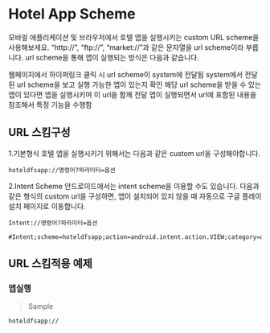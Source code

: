 # Hotel App Scheme

모바일 애플리케이션 및 브라우저에서 호텔 앱을 실행시키는 custom URL scheme을 사용해보세요. “http://”, “ftp://”, “market://”과 같은 문자열을 url scheme이라 부릅니다. 
url scheme을 통해 앱이 실행되는 방식은 다음과 같습니다.

웹페이지에서 하이퍼링크 클릭 시 url scheme이 system에 전달됨
system에서 전달된 url scheme을 보고 실행 가능한 앱이 있는지 확인
해당 url scheme을 받을 수 있는 앱이 있다면 앱을 실행시키며 이 url을 함께 전달
앱이 실행되면서 url에 포함된 내용을 참조해서 특정 기능을 수행함

## URL 스킴구성

1.기본형식
호텔 앱을 실행시키기 위해서는 다음과 같은 custom url을 구성해야합니다.
```
hoteldfsapp://명령어?파라미터=옵션
```
2.Intent Scheme
안드로이드에서는 intent scheme을 이용할 수도 있습니다. 다음과 같은 형식의 custom url을 구성하면, 앱이 설치되어 있지 않을 때 자동으로 구글 플레이 설치 페이지로 이동합니다.
```
Intent://명령어?파라미터=옵션

#Intent;scheme=hoteldfsapp;action=android.intent.action.VIEW;category=android.intent.category.BROWSABLE;package=com.linsy.hoteldfs;end

```

## URL 스킴적용 예제

### 앱실행

> Sample
```
hoteldfsapp://
```
